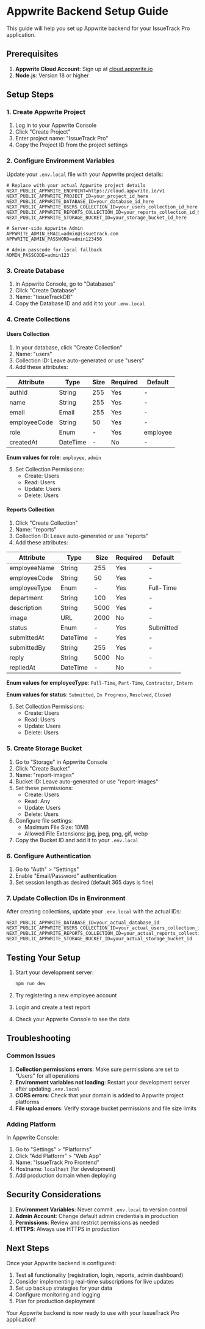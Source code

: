 # Appwrite Backend Setup Guide

This guide will help you set up Appwrite backend for your IssueTrack Pro application.

## Prerequisites

1. **Appwrite Cloud Account**: Sign up at [cloud.appwrite.io](https://cloud.appwrite.io)
2. **Node.js**: Version 18 or higher

## Setup Steps

### 1. Create Appwrite Project

1. Log in to your Appwrite Console
2. Click "Create Project"
3. Enter project name: "IssueTrack Pro"
4. Copy the Project ID from the project settings

### 2. Configure Environment Variables

Update your `.env.local` file with your Appwrite project details:

```env
# Replace with your actual Appwrite project details
NEXT_PUBLIC_APPWRITE_ENDPOINT=https://cloud.appwrite.io/v1
NEXT_PUBLIC_APPWRITE_PROJECT_ID=your_project_id_here
NEXT_PUBLIC_APPWRITE_DATABASE_ID=your_database_id_here
NEXT_PUBLIC_APPWRITE_USERS_COLLECTION_ID=your_users_collection_id_here
NEXT_PUBLIC_APPWRITE_REPORTS_COLLECTION_ID=your_reports_collection_id_here
NEXT_PUBLIC_APPWRITE_STORAGE_BUCKET_ID=your_storage_bucket_id_here

# Server-side Appwrite Admin
APPWRITE_ADMIN_EMAIL=admin@issuetrack.com
APPWRITE_ADMIN_PASSWORD=admin123456

# Admin passcode for local fallback
ADMIN_PASSCODE=admin123
```

### 3. Create Database

1. In Appwrite Console, go to "Databases"
2. Click "Create Database"
3. Name: "IssueTrackDB"
4. Copy the Database ID and add it to your `.env.local`

### 4. Create Collections

#### Users Collection

1. In your database, click "Create Collection"
2. Name: "users"
3. Collection ID: Leave auto-generated or use "users"
4. Add these attributes:

| Attribute | Type | Size | Required | Default |
|-----------|------|------|----------|---------|
| authId | String | 255 | Yes | - |
| name | String | 255 | Yes | - |
| email | Email | 255 | Yes | - |
| employeeCode | String | 50 | Yes | - |
| role | Enum | - | Yes | employee |
| createdAt | DateTime | - | No | - |

**Enum values for role**: `employee`, `admin`

5. Set Collection Permissions:
   - Create: Users
   - Read: Users
   - Update: Users
   - Delete: Users

#### Reports Collection

1. Click "Create Collection"
2. Name: "reports"
3. Collection ID: Leave auto-generated or use "reports"
4. Add these attributes:

| Attribute | Type | Size | Required | Default |
|-----------|------|------|----------|---------|
| employeeName | String | 255 | Yes | - |
| employeeCode | String | 50 | Yes | - |
| employeeType | Enum | - | Yes | Full-Time |
| department | String | 100 | Yes | - |
| description | String | 5000 | Yes | - |
| image | URL | 2000 | No | - |
| status | Enum | - | Yes | Submitted |
| submittedAt | DateTime | - | Yes | - |
| submittedBy | String | 255 | Yes | - |
| reply | String | 5000 | No | - |
| repliedAt | DateTime | - | No | - |

**Enum values for employeeType**: `Full-Time`, `Part-Time`, `Contractor`, `Intern`

**Enum values for status**: `Submitted`, `In Progress`, `Resolved`, `Closed`

5. Set Collection Permissions:
   - Create: Users
   - Read: Users
   - Update: Users
   - Delete: Users

### 5. Create Storage Bucket

1. Go to "Storage" in Appwrite Console
2. Click "Create Bucket"
3. Name: "report-images"
4. Bucket ID: Leave auto-generated or use "report-images"
5. Set these permissions:
   - Create: Users
   - Read: Any
   - Update: Users
   - Delete: Users
6. Configure file settings:
   - Maximum File Size: 10MB
   - Allowed File Extensions: jpg, jpeg, png, gif, webp
7. Copy the Bucket ID and add it to your `.env.local`

### 6. Configure Authentication

1. Go to "Auth" > "Settings"
2. Enable "Email/Password" authentication
3. Set session length as desired (default 365 days is fine)

### 7. Update Collection IDs in Environment

After creating collections, update your `.env.local` with the actual IDs:

```env
NEXT_PUBLIC_APPWRITE_DATABASE_ID=your_actual_database_id
NEXT_PUBLIC_APPWRITE_USERS_COLLECTION_ID=your_actual_users_collection_id
NEXT_PUBLIC_APPWRITE_REPORTS_COLLECTION_ID=your_actual_reports_collection_id
NEXT_PUBLIC_APPWRITE_STORAGE_BUCKET_ID=your_actual_storage_bucket_id
```

## Testing Your Setup

1. Start your development server:
   ```bash
   npm run dev
   ```

2. Try registering a new employee account
3. Login and create a test report
4. Check your Appwrite Console to see the data

## Troubleshooting

### Common Issues

1. **Collection permissions errors**: Make sure permissions are set to "Users" for all operations
2. **Environment variables not loading**: Restart your development server after updating `.env.local`
3. **CORS errors**: Check that your domain is added to Appwrite project platforms
4. **File upload errors**: Verify storage bucket permissions and file size limits

### Adding Platform

In Appwrite Console:
1. Go to "Settings" > "Platforms"
2. Click "Add Platform" > "Web App"
3. Name: "IssueTrack Pro Frontend"
4. Hostname: `localhost` (for development)
5. Add production domain when deploying

## Security Considerations

1. **Environment Variables**: Never commit `.env.local` to version control
2. **Admin Account**: Change default admin credentials in production
3. **Permissions**: Review and restrict permissions as needed
4. **HTTPS**: Always use HTTPS in production

## Next Steps

Once your Appwrite backend is configured:

1. Test all functionality (registration, login, reports, admin dashboard)
2. Consider implementing real-time subscriptions for live updates
3. Set up backup strategies for your data
4. Configure monitoring and logging
5. Plan for production deployment

Your Appwrite backend is now ready to use with your IssueTrack Pro application!
